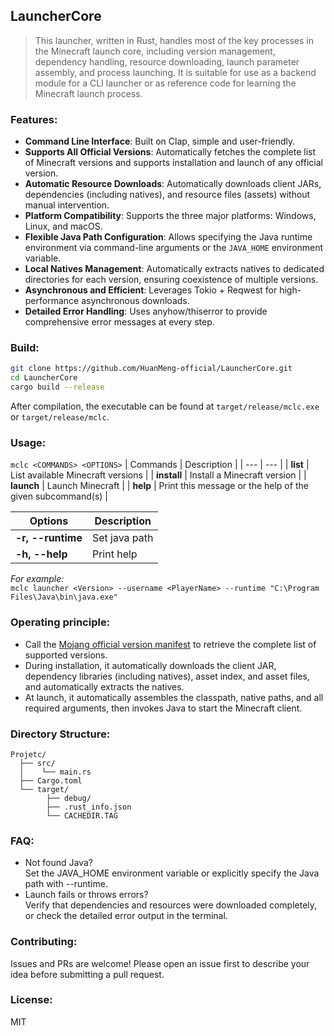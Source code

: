 ## LauncherCore
> This launcher, written in Rust, handles most of the key processes in the Minecraft launch core, including version management, dependency handling, resource downloading, launch parameter assembly, and process launching. It is suitable for use as a backend module for a CLI launcher or as reference code for learning the Minecraft launch process.  

### Features:
- **Command Line Interface**: Built on Clap, simple and user-friendly.
- **Supports All Official Versions**: Automatically fetches the complete list of Minecraft versions and supports installation and launch of any official version.
- **Automatic Resource Downloads**: Automatically downloads client JARs, dependencies (including natives), and resource files (assets) without manual intervention.
- **Platform Compatibility**: Supports the three major platforms: Windows, Linux, and macOS.
- **Flexible Java Path Configuration**: Allows specifying the Java runtime environment via command-line arguments or the `JAVA_HOME` environment variable.
- **Local Natives Management**: Automatically extracts natives to dedicated directories for each version, ensuring coexistence of multiple versions.
- **Asynchronous and Efficient**: Leverages Tokio + Reqwest for high-performance asynchronous downloads.
- **Detailed Error Handling**: Uses anyhow/thiserror to provide comprehensive error messages at every step.

### Build:
```bash
git clone https://github.com/HuanMeng-official/LauncherCore.git
cd LauncherCore
cargo build --release
```
After compilation, the executable can be found at ``target/release/mclc.exe`` or ``target/release/mclc``.

### Usage:
``mclc <COMMANDS> <OPTIONS>``
| Commands | Description |
| --- | --- |
| **list** | List available Minecraft versions |
| **install** | Install a Minecraft version |
| **launch** | Launch Minecraft |
| **help** | Print this message or the help of the given subcommand(s) |

| Options | Description |
| --- | --- |
| **-r, --runtime** | Set java path |
| **-h, --help** | Print help |

*For example:*  
``mclc launcher <Version> --username <PlayerName> --runtime "C:\Program Files\Java\bin\java.exe"``

### Operating principle:
 - Call the [Mojang official version manifest](https://launchermeta.mojang.com/mc/game/version_manifest.json) to retrieve the complete list of supported versions.
 - During installation, it automatically downloads the client JAR, dependency libraries (including natives), asset index, and asset files, and automatically extracts the natives.
 - At launch, it automatically assembles the classpath, native paths, and all required arguments, then invokes Java to start the Minecraft client.

### Directory Structure:
```
Projetc/
  ├── src/
  │    └── main.rs
  ├── Cargo.toml
  └── target/
        ├── debug/
        ├── .rust_info.json
        └── CACHEDIR.TAG
```

### FAQ:
 - Not found Java?  
Set the JAVA_HOME environment variable or explicitly specify the Java path with --runtime.
 - Launch fails or throws errors?  
Verify that dependencies and resources were downloaded completely, or check the detailed error output in the terminal.

### Contributing:
Issues and PRs are welcome! Please open an issue first to describe your idea before submitting a pull request.

### License:
MIT